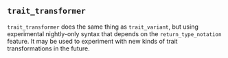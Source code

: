 ## `trait_transformer`

`trait_transformer` does the same thing as `trait_variant`, but using experimental nightly-only syntax that depends on the `return_type_notation` feature. It may be used to experiment with new kinds of trait transformations in the future.

